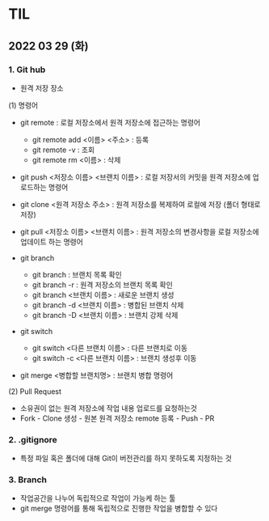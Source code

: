 # TIL

##  2022 03 29 (화)

### 1. Git hub

* 원격 저장 장소

 (1) 명령어

* git remote : 로컬 저장소에서 원격 저장소에 접근하는 명령어
  - git remote add <이름> <주소> : 등록
  - git remote -v : 조회
  - git remote rm <이름> : 삭제
* git push <저장소 이름> <브랜치 이름> : 로컬 저장서의 커밋을 원격 저장소에 업로드하는 명령어
* git clone <원격 저장소 주소> : 원격 저장소를 복제하여 로컬에 저장 (폴더 형태로 저장)
* git pull <저장소 이름> <브랜치 이름> : 원격 저장소의 변경사항을 로컬 저장소에 업데이트 하는 명령어
* git branch 
  - git branch : 브랜치 목록 확인
  - git branch -r : 원격 저장소의 브랜치 목록 확인
  - git branch <브랜치 이름> : 새로운 브랜치 생성
  - git branch -d <브랜치 이름> : 병합된 브랜치 삭제
  - git branch -D <브랜치 이름> : 브랜치 강제 삭제
* git switch
  - git switch <다른 브랜치 이름> : 다른 브랜치로 이동
  - git switch -c <다른 브랜치 이름> : 브랜치 생성후 이동

* git merge <병합할 브랜치명> : 브랜치 병합 명령어

 (2) Pull Request

* 소유권이 없는 원격 저장소에 작업 내용 업로드를 요청하는것
* Fork - Clone 생성 - 원본 원격 저장소 remote 등록 - Push - PR

### 2. .gitignore

* 특정 파일 혹은 폴더에 대해 Git이 버전관리를 하지 못하도록 지정하는 것

### 3. Branch

* 작업공간을 나누어 독립적으로 작업이 가능케 하는 툴
* git merge 명령어를 통해 독립적으로 진행한 작업을 병합할 수 있다
